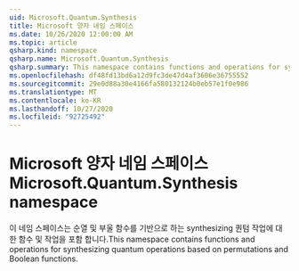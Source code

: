 ```yaml
---
uid: Microsoft.Quantum.Synthesis
title: Microsoft 양자 네임 스페이스
ms.date: 10/26/2020 12:00:00 AM
ms.topic: article
qsharp.kind: namespace
qsharp.name: Microsoft.Quantum.Synthesis
qsharp.summary: This namespace contains functions and operations for synthesizing quantum operations based on permutations and Boolean functions.
ms.openlocfilehash: df48fd13bd6a12d9fc3de47d4af3606e36755552
ms.sourcegitcommit: 29e0d88a30e4166fa580132124b0eb57e1f0e986
ms.translationtype: MT
ms.contentlocale: ko-KR
ms.lasthandoff: 10/27/2020
ms.locfileid: "92725492"
---
```

# <a name="microsoftquantumsynthesis-namespace"></a><span data-ttu-id="45d2c-102">Microsoft 양자 네임 스페이스</span><span class="sxs-lookup"><span data-stu-id="45d2c-102">Microsoft.Quantum.Synthesis namespace</span></span>

<span data-ttu-id="45d2c-103">이 네임 스페이스는 순열 및 부울 함수를 기반으로 하는 synthesizing 퀀텀 작업에 대 한 함수 및 작업을 포함 합니다.</span><span class="sxs-lookup"><span data-stu-id="45d2c-103">This namespace contains functions and operations for synthesizing quantum operations based on permutations and Boolean functions.</span></span>

